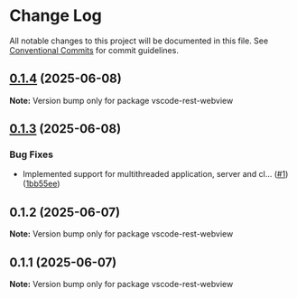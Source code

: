 # Change Log

All notable changes to this project will be documented in this file.
See [Conventional Commits](https://conventionalcommits.org) for commit guidelines.

## [0.1.4](https://github.com/username/vscode-rest-webview/compare/v0.1.3...v0.1.4) (2025-06-08)

**Note:** Version bump only for package vscode-rest-webview

## [0.1.3](https://github.com/username/vscode-rest-webview/compare/v0.1.2...v0.1.3) (2025-06-08)

### Bug Fixes

- Implemented support for multithreaded application, server and cl… ([#1](https://github.com/username/vscode-rest-webview/issues/1)) ([1bb55ee](https://github.com/username/vscode-rest-webview/commit/1bb55ee4d560cbe87144908a48e00ffa37465832))

## 0.1.2 (2025-06-07)

**Note:** Version bump only for package vscode-rest-webview

## 0.1.1 (2025-06-07)

**Note:** Version bump only for package vscode-rest-webview
